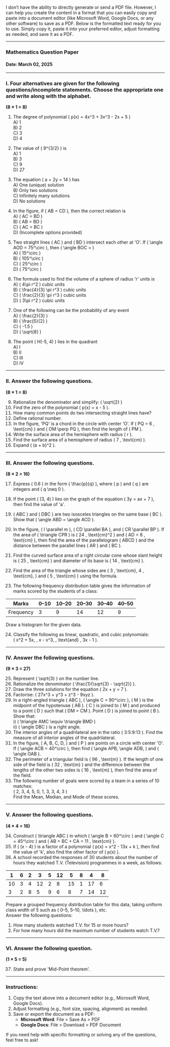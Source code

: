 I don’t have the ability to directly generate or send a PDF file. However, I can help you create the content in a format that you can easily copy and paste into a document editor (like Microsoft Word, Google Docs, or any other software) to save as a PDF. Below is the formatted text ready for you to use. Simply copy it, paste it into your preferred editor, adjust formatting as needed, and save it as a PDF.

---

### Mathematics Question Paper
#### Date: March 02, 2025

---

### I. Four alternatives are given for the following questions/incomplete statements. Choose the appropriate one and write along with the alphabet.  
**(8 × 1 = 8)**

1. The degree of polynomial \( p(x) = 4x^3 + 3x^3 - 2x + 5 \)  
   A) 1  
   B) 2  
   C) 3  
   D) 4  

2. The value of \( 9^{3/2} \) is  
   A) 1  
   B) 3  
   C) 9  
   D) 27  

3. The equation \( a + 2y = 14 \) has  
   A) One (unique) solution  
   B) Only two solutions  
   C) Infinitely many solutions  
   D) No solutions  

4. In the figure, if \( AB = CD \), then the correct relation is  
   A) \( AC = BD \)  
   B) \( AB = BD \)  
   C) \( AC = BC \)  
   D) (Incomplete options provided)  

5. Two straight lines \( AC \) and \( BD \) intersect each other at 'O'. If \( \angle AOD = 75^\circ \), then \( \angle BOC = \)  
   A) \( 15^\circ \)  
   B) \( 105^\circ \)  
   C) \( 25^\circ \)  
   D) \( 75^\circ \)  

6. The formula used to find the volume of a sphere of radius 'r' units is  
   A) \( 4\pi r^2 \) cubic units  
   B) \( \frac{4}{3} \pi r^3 \) cubic units  
   C) \( \frac{2}{3} \pi r^3 \) cubic units  
   D) \( 3\pi r^2 \) cubic units  

7. One of the following can be the probability of any event  
   A) \( \frac{2}{3} \)  
   B) \( \frac{5}{2} \)  
   C) \( -1.5 \)  
   D) \( \sqrt{8} \)  

8. The point \( H(-5, 4) \) lies in the quadrant  
   A) I  
   B) II  
   C) III  
   D) IV  

---

### II. Answer the following questions.  
**(8 × 1 = 8)**

9. Rationalize the denominator and simplify: \( \sqrt{2} \)  
10. Find the zero of the polynomial \( p(x) = x - 5 \).  
11. How many common points do two intersecting straight lines have?  
12. Define rational number.  
13. In the figure, 'PQ' is a chord in the circle with center 'O'. If \( PQ = 6 \, \text{cm} \) and \( OM \perp PQ \), then find the length of \( PM \).  
14. Write the surface area of the hemisphere with radius \( r \).  
15. Find the surface area of a hemisphere of radius \( 7 \, \text{cm} \).  
16. Expand \( (a + b)^2 \).  

---

### III. Answer the following questions.  
**(8 × 2 = 16)**

17. Express \( 0.6 \) in the form \( \frac{p}{q} \), where \( p \) and \( q \) are integers and \( q \neq 0 \).  
18. If the point \( (3, 4) \) lies on the graph of the equation \( 3y = ax + 7 \), then find the value of 'a'.  
19. \( ABC \) and \( DBC \) are two isosceles triangles on the same base \( BC \). Show that \( \angle ABD = \angle ACD \).  
20. In the figure, \( l \parallel m \), \( CD \parallel BA \), and \( CR \parallel BP \). If the area of \( \triangle CPR \) is \( 24 \, \text{cm}^2 \) and \( AD = 8 \, \text{cm} \), then find the area of the parallelogram \( ABCD \) and the distance between the parallel lines \( AR \) and \( BC \).  

21. Find the curved surface area of a right circular cone whose slant height is \( 25 \, \text{cm} \) and diameter of its base is \( 14 \, \text{cm} \).  
22. Find the area of the triangle whose sides are \( 3 \, \text{cm}, 4 \, \text{cm}, \) and \( 5 \, \text{cm} \) using the formula.  
23. The following frequency distribution table gives the information of marks scored by the students of a class:  

| Marks    | 0–10 | 10–20 | 20–30 | 30–40 | 40–50 |  
|----------|------|-------|-------|-------|-------|  
| Frequency| 3    | 9     | 14    | 12    | 9     |  

Draw a histogram for the given data.  

24. Classify the following as linear, quadratic, and cubic polynomials:  
   \( x^2 + 5x, \, x - x^3, \, \text{and} \, 3x - 1 \).  

---

### IV. Answer the following questions.  
**(9 × 3 = 27)**

25. Represent \( \sqrt{3} \) on the number line.  
26. Rationalize the denominator \( \frac{1}{\sqrt{3} - \sqrt{2}} \).  
27. Draw the three solutions for the equation \( 2x + y = 7 \).  
28. Factorise: \( 27x^3 + y^3 + z^3 - 9xyz \).  
29. In a right-angled triangle \( ABC \), \( \angle C = 90^\circ \), \( M \) is the midpoint of the hypotenuse \( AB \). \( C \) is joined to \( M \) and produced to a point \( D \) such that \( DM = CM \). Point \( D \) is joined to point \( B \). Show that:  
   i) \( \triangle AMC \equiv \triangle BMD \)  
   ii) \( \angle DBC \) is a right angle.  
30. The interior angles of a quadrilateral are in the ratio \( 3:5:9:13 \). Find the measure of all interior angles of the quadrilateral.  
31. In the figure, \( A, B, C, D, \) and \( P \) are points on a circle with center 'O'. If \( \angle ACB = 40^\circ \), then find \( \angle APB, \angle ADB, \) and \( \angle OAB \).  
32. The perimeter of a triangular field is \( 96 \, \text{m} \). If the length of one side of the field is \( 32 \, \text{m} \) and the difference between the lengths of the other two sides is \( 16 \, \text{m} \), then find the area of the field.  
33. The following number of goals were scored by a team in a series of 10 matches:  
   \( 2, 3, 4, 5, 0, 1, 3, 3, 4, 3 \)  
   Find the Mean, Median, and Mode of these scores.  

---

### V. Answer the following questions.  
**(4 × 4 = 16)**

34. Construct \( \triangle ABC \) in which \( \angle B = 60^\circ \) and \( \angle C = 45^\circ \) and \( AB + BC + CA = 11 \, \text{cm} \).  
35. If \( (x - 4) \) is a factor of a polynomial \( p(x) = x^2 - 13x + k \), then find the value of 'k', also find the other factor of \( p(x) \).  
36. A school recorded the responses of 30 students about the number of hours they watched T.V. (Television) programmes in a week, as follows:  

| 1  | 6  | 2  | 3  | 5  | 12 | 5  | 8  | 4  | 8  |  
|----|----|----|----|----|----|----|----|----|----|  
| 10 | 3  | 4  | 12 | 2  | 8  | 15 | 1  | 17 | 6  |  
| 3  | 2  | 8  | 5  | 9  | 6  | 8  | 7  | 14 | 12 |  

Prepare a grouped frequency distribution table for this data, taking uniform class width of 5 such as \( 0–5, 5–10, \ldots \), etc.  
Answer the following questions:  
1) How many students watched T.V. for 15 or more hours?  
2) For how many hours did the maximum number of students watch T.V.?  

---

### VI. Answer the following question.  
**(1 × 5 = 5)**

37. State and prove 'Mid-Point theorem'.

---

### Instructions:
1. Copy the text above into a document editor (e.g., Microsoft Word, Google Docs).
2. Adjust formatting (e.g., font size, spacing, alignment) as needed.
3. Save or export the document as a PDF:
   - **Microsoft Word**: File > Save As > PDF
   - **Google Docs**: File > Download > PDF Document

If you need help with specific formatting or solving any of the questions, feel free to ask!
